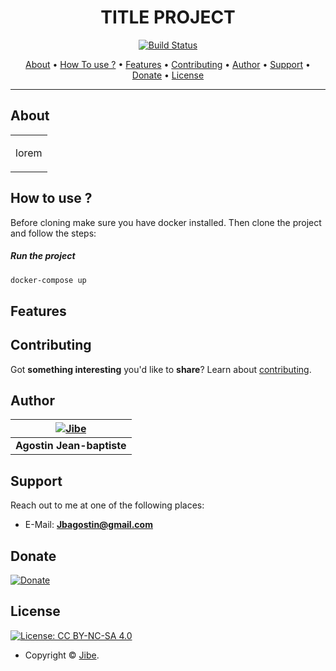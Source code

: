 <h1 align="center">TITLE PROJECT</h1>


<p align="center">
    <a href="https://travis-ci.org/schollz/croc"><img
    src="https://img.shields.io/travis/schollz/croc.svg?style=flat-square" alt="Build
    Status"></a> 
</p>
      
<p align="center">
  <a href="#about">About</a> •
  <a href="#lipsum2">How To use ?</a> •
  <a href="#features">Features</a> •
  <a href="#contributing">Contributing</a> •
  <a href="#author">Author</a> •
  <a href="#support">Support</a> •
  <a href="#donate">Donate</a> •
  <a href="#license">License</a>
</p>

---

## About

<table>
<tr>
<td>
  
  lorem 
  
</td>
</tr>
</table>

## How to use ?

Before cloning make sure you have docker installed. Then clone the project and follow the steps:

##### Run the project

```bash
docker-compose up
```


## Features


## Contributing

Got **something interesting** you'd like to **share**? Learn about [contributing](https://github.com/HETIC-MT-P2021/DB_AGOSTIN_P01/blob/master/contributing.md).

## Author

| [![Jibe](https://i.kym-cdn.com/photos/images/newsfeed/001/196/011/332.jpg)](https://www.linkedin.com/in/jbagostin/) 	|
|:---------------------------------------------------------------------------------------------------------:	|
|                                            **Agostin Jean-baptiste**                                            	|

## Support

Reach out to me at one of the following places:

- E-Mail: **Jbagostin@gmail.com**

## Donate

[![Donate](https://img.shields.io/badge/Donate-PayPal-blue.svg)](YOUR_EMAIL_CODE)

## License

[![License: CC BY-NC-SA 4.0](https://img.shields.io/badge/License-MIT-orange.svg?style=flat-square)](https://creativecommons.org/licenses/by-nc-sa/4.0/)

- Copyright © [Jibe]().